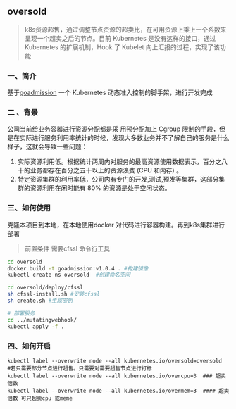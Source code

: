 ## oversold

> k8s资源超售，通过调整节点资源的超卖比，在可用资源上乘上一个系数来呈现一个超卖之后的节点。目前 Kubernetes 是没有这样的接口，通过 Kubernetes 的扩展机制，Hook 了 Kubelet 向上汇报的过程，实现了该功能

### 一、简介

基于[goadmission](https://github.com/mritd/goadmission) 一个 Kubernetes 动态准入控制的脚手架，进行开发完成



### 二 、背景

公司当前给业务容器进行资源分配都是采 用预分配加上 Cgroup 限制的手段，但是在实际进行服务利用率统计的时候，发现大多数业务并不了解自己的服务是什么样子，这就会导致一些问题：

1. 实际资源利用低。根据统计两周内对服务的最高资源使用数据表示，百分之八十的业务都存在百分之五十以上的资源浪费 (CPU 和内存) 。
2. 特定资源集群的利用率低，公司内有专门的开发,测试,预发等集群，这部分集群的资源利用在闲时能有 80% 的资源是处于空闲状态。

### 三、如何使用

克隆本项目到本地，在本地使用docker 对代码进行容器构建。再到k8s集群进行部署
> 前置条件 
>需要cfssl 命令行工具

```bash
cd oversold
docker build -t goadmission:v1.0.4 . #构建镜像
kubectl create ns oversold  #创建命名空间

cd oversold/deploy/cfssl
sh cfssl-install.sh #安装cfssl  
sh create.sh #生成密钥

# 部署服务
cd ../mutatingwebhook/
kubectl apply -f .
```

### 四、如何开启

 ```shell
 kubectl label --overwrite node --all kubernetes.io/oversold=oversold  #若只需要部分节点进行超售。只需要对需要超售节点进行打标
 kubectl label --overwrite node --all kubernetes.io/overcpu=3  ### 超卖倍数
 kubectl label --overwrite node --all kubernetes.io/overmem=3  #### 超卖倍数 可只超卖cpu 或meme

 ```
 ### 
